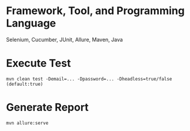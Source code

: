 # Framework, Tool, and Programming Language
Selenium, Cucumber, JUnit, Allure, Maven, Java

# Execute Test
```
mvn clean test -Demail=... -Dpassword=... -Dheadless=true/false (default:true)
```

# Generate Report
```
mvn allure:serve
```
